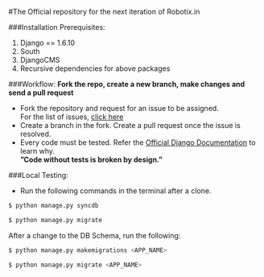 #The Official repository for the next iteration of Robotix.in

###Installation Prerequisites:
1. Django == 1.6.10
2. South
3. DjangoCMS
4. Recursive dependencies for above packages

###Workflow:
**Fork the repo, create a new branch, make changes and send a pull request**
-  Fork the repository and request for an issue to be assigned.  
   For the list of issues, [click here](https://github.com/Robotix/robo_web/issues)
-  Create a branch in the fork. Create a pull request once the issue is resolved.
-  Every code must be tested. Refer the [Official Django Documentation](https://docs.djangoproject.com/en/1.6/) to learn why.  
**”Code without tests is broken by design.”**

###Local Testing:
-  Run the following commands in the terminal after a clone.  
```sh
$ python manage.py syncdb
```  
```sh
$ python manage.py migrate  
```
After a change to the DB Schema, run the following:  
```sh
$ python manage.py makemigrations <APP_NAME>
```  
```sh
$ python manage.py migrate <APP_NAME>  
```

